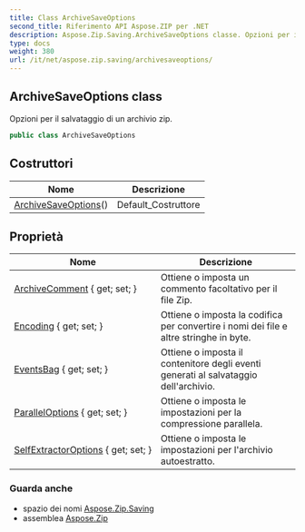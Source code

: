 ```yaml
---
title: Class ArchiveSaveOptions
second_title: Riferimento API Aspose.ZIP per .NET
description: Aspose.Zip.Saving.ArchiveSaveOptions classe. Opzioni per il salvataggio di un archivio zip.
type: docs
weight: 380
url: /it/net/aspose.zip.saving/archivesaveoptions/
---
```

## ArchiveSaveOptions class

Opzioni per il salvataggio di un archivio zip.

```csharp
public class ArchiveSaveOptions
```

## Costruttori

| Nome | Descrizione |
| --- | --- |
| [ArchiveSaveOptions](archivesaveoptions/)() | Default_Costruttore |

## Proprietà

| Nome | Descrizione |
| --- | --- |
| [ArchiveComment](../../aspose.zip.saving/archivesaveoptions/archivecomment/) { get; set; } | Ottiene o imposta un commento facoltativo per il file Zip. |
| [Encoding](../../aspose.zip.saving/archivesaveoptions/encoding/) { get; set; } | Ottiene o imposta la codifica per convertire i nomi dei file e altre stringhe in byte. |
| [EventsBag](../../aspose.zip.saving/archivesaveoptions/eventsbag/) { get; set; } | Ottiene o imposta il contenitore degli eventi generati al salvataggio dell'archivio. |
| [ParallelOptions](../../aspose.zip.saving/archivesaveoptions/paralleloptions/) { get; set; } | Ottiene o imposta le impostazioni per la compressione parallela. |
| [SelfExtractorOptions](../../aspose.zip.saving/archivesaveoptions/selfextractoroptions/) { get; set; } | Ottiene o imposta le impostazioni per l'archivio autoestratto. |

### Guarda anche

* spazio dei nomi [Aspose.Zip.Saving](../../aspose.zip.saving/)
* assemblea [Aspose.Zip](../../)


